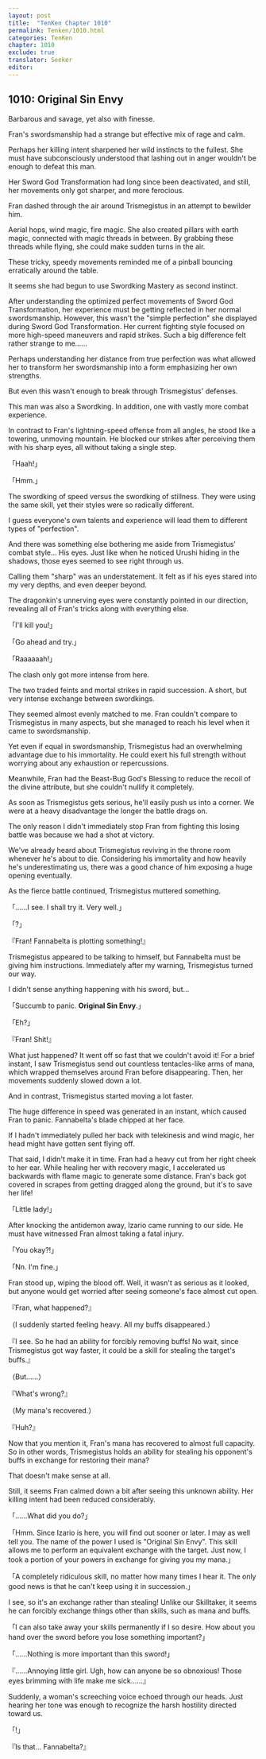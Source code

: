 ```yaml
---
layout: post
title:  "TenKen Chapter 1010"
permalink: Tenken/1010.html
categories: TenKen
chapter: 1010
exclude: true
translator: Seeker
editor: 
---
```

<h2>1010: Original Sin Envy</h2>

 Barbarous and savage, yet also with finesse.

 Fran's swordsmanship had a strange but effective mix of rage and calm.

 Perhaps her killing intent sharpened her wild instincts to the fullest. She must have subconsciously understood that lashing out in anger wouldn't be enough to defeat this man.

 Her Sword God Transformation had long since been deactivated, and still, her movements only got sharper, and more ferocious.

 Fran dashed through the air around Trismegistus in an attempt to bewilder him.

 Aerial hops, wind magic, fire magic. She also created pillars with earth magic, connected with magic threads in between. By grabbing these threads while flying, she could make sudden turns in the air.

 These tricky, speedy movements reminded me of a pinball bouncing erratically around the table.

 It seems she had begun to use Swordking Mastery as second instinct.

 After understanding the optimized perfect movements of Sword God Transformation, her experience must be getting reflected in her normal swordsmanship. However, this wasn't the "simple perfection" she displayed during Sword God Transformation. Her current fighting style focused on more high-speed maneuvers and rapid strikes. Such a big difference felt rather strange to me……

 Perhaps understanding her distance from true perfection was what allowed her to transform her swordsmanship into a form emphasizing her own strengths.

 But even this wasn't enough to break through Trismegistus' defenses.

 This man was also a Swordking. In addition, one with vastly more combat experience.

 In contrast to Fran's lightning-speed offense from all angles, he stood like a towering, unmoving mountain. He blocked our strikes after perceiving them with his sharp eyes, all without taking a single step.

「Haah!」

「Hmm.」

 The swordking of speed versus the swordking of stillness. They were using the same skill, yet their styles were so radically different.

 I guess everyone's own talents and experience will lead them to different types of "perfection".

 And there was something else bothering me aside from Trismegistus' combat style… His eyes. Just like when he noticed Urushi hiding in the shadows, those eyes seemed to see right through us.

 Calling them "sharp" was an understatement. It felt as if his eyes stared into my very depths, and even deeper beyond.

 The dragonkin's unnerving eyes were constantly pointed in our direction, revealing all of Fran's tricks along with everything else.

「I'll kill you!」

「Go ahead and try.」

「Raaaaaah!」

 The clash only got more intense from here.

 The two traded feints and mortal strikes in rapid succession. A short, but very intense exchange between swordkings.

 They seemed almost evenly matched to me. Fran couldn't compare to Trismegistus in many aspects, but she managed to reach his level when it came to swordsmanship.

 Yet even if equal in swordsmanship, Trismegistus had an overwhelming advantage due to his immortality. He could exert his full strength without worrying about any exhaustion or repercussions.

 Meanwhile, Fran had the Beast-Bug God's Blessing to reduce the recoil of the divine attribute, but she couldn't nullify it completely.

 As soon as Trismegistus gets serious, he'll easily push us into a corner. We were at a heavy disadvantage the longer the battle drags on.

 The only reason I didn't immediately stop Fran from fighting this losing battle was because we had a shot at victory.

 We've already heard about Trismegistus reviving in the throne room whenever he's about to die. Considering his immortality and how heavily he's underestimating us, there was a good chance of him exposing a huge opening eventually.

 As the fierce battle continued, Trismegistus muttered something.

「……I see. I shall try it. Very well.」

「?」

『Fran! Fannabelta is plotting something!』

 Trismegistus appeared to be talking to himself, but Fannabelta must be giving him instructions. Immediately after my warning, Trismegistus turned our way.

 I didn't sense anything happening with his sword, but...

「Succumb to panic. **Original Sin Envy**.」

「Eh?」

『Fran! Shit!』

 What just happened? It went off so fast that we couldn't avoid it! For a brief instant, I saw Trismegistus send out countless tentacles-like arms of mana, which wrapped themselves around Fran before disappearing. Then, her movements suddenly slowed down a lot.

 And in contrast, Trismegistus started moving a lot faster.

 The huge difference in speed was generated in an instant, which caused Fran to panic. Fannabelta's blade chipped at her face.

 If I hadn't immediately pulled her back with telekinesis and wind magic, her head might have gotten sent flying off.

 That said, I didn't make it in time. Fran had a heavy cut from her right cheek to her ear. While healing her with recovery magic, I accelerated us backwards with flame magic to generate some distance. Fran's back got covered in scrapes from getting dragged along the ground, but it's to save her life!

「Little lady!」

 After knocking the antidemon away, Izario came running to our side. He must have witnessed Fran almost taking a fatal injury.

「You okay?!」

「Nn. I'm fine.」

 Fran stood up, wiping the blood off. Well, it wasn't as serious as it looked, but anyone would get worried after seeing someone's face almost cut open.

『Fran, what happened?』

（I suddenly started feeling heavy. All my buffs disappeared.）

『I see. So he had an ability for forcibly removing buffs! No wait, since Trismegistus got way faster, it could be a skill for stealing the target's buffs.』

（But……）

『What's wrong?』

（My mana's recovered.）

『Huh?』

 Now that you mention it, Fran's mana has recovered to almost full capacity. So in other words, Trismegistus holds an ability for stealing his opponent's buffs in exchange for restoring their mana?

 That doesn't make sense at all.

 Still, it seems Fran calmed down a bit after seeing this unknown ability. Her killing intent had been reduced considerably.

「……What did you do?」

「Hmm. Since Izario is here, you will find out sooner or later. I may as well tell you. The name of the power I used is "Original Sin Envy". This skill allows me to perform an equivalent exchange with the target. Just now, I took a portion of your powers in exchange for giving you my mana.」

「A completely ridiculous skill, no matter how many times I hear it. The only good news is that he can't keep using it in succession.」

 I see, so it's an exchange rather than stealing! Unlike our Skilltaker, it seems he can forcibly exchange things other than skills, such as mana and buffs.

「I can also take away your skills permanently if I so desire. How about you hand over the sword before you lose something important?」

「……Nothing is more important than this sword!」

『……Annoying little girl. Ugh, how can anyone be so obnoxious! Those eyes brimming with life make me sick……』

 Suddenly, a woman's screeching voice echoed through our heads. Just hearing her tone was enough to recognize the harsh hostility directed toward us.

「!」

『Is that… Fannabelta?』



